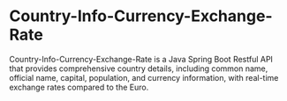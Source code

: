 # Country-Info-Currency-Exchange-Rate
Country-Info-Currency-Exchange-Rate is a Java Spring Boot Restful API that provides comprehensive country details, including common name, official name, capital, population, and currency information, with real-time exchange rates compared to the Euro.

#
